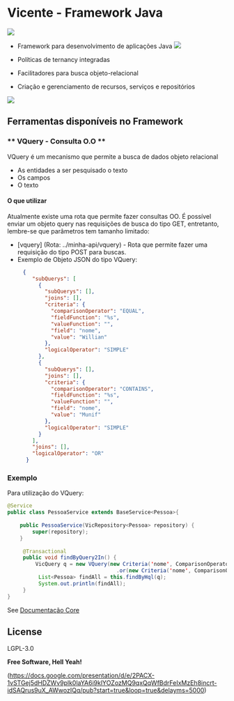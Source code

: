 # Vicente - Framework Java

[![](https://avatars2.githubusercontent.com/u/1757453?s=460&v=4)](https://github.com/munifgebara/vicente)

 * Framework para desenvolvimento de aplicações Java
 [![](https://raw.githubusercontent.com/munifgebara/munifgebara.github.io/master/images/tena.png)](https://github.com/munifgebara/vicente)
 
 * Políticas de ternancy integradas
 * Facilitadores para busca objeto-relacional
 * Criação e gerenciamento de recursos, serviços e repositórios
 
 [![](https://raw.githubusercontent.com/munifgebara/munifgebara.github.io/master/images/d.png)](https://github.com/munifgebara/vicente)
## Ferramentas disponíveis no Framework 
### ** VQuery - Consulta O.O **
VQuery é um mecanismo que permite a busca de dados objeto relacional
  - As entidades a ser pesquisado o texto
  - Os campos
  - O texto

#### O que utilizar

Atualmente existe uma rota que permite fazer consultas OO. É possível enviar um objeto query nas requisições de busca do tipo GET, entretanto, lembre-se que parâmetros tem tamanho limitado:

* [vquery] (Rota: ../minha-api/vquery) -  Rota que permite fazer uma requisição do tipo POST para buscas.
* Exemplo de Objeto JSON do tipo VQuery:
```json
     {
        "subQuerys": [
          {
            "subQuerys": [],
            "joins": [],
            "criteria": {
              "comparisonOperator": "EQUAL",
              "fieldFunction": "%s",
              "valueFunction": "",
              "field": "nome",
              "value": "Willian"
            },
            "logicalOperator": "SIMPLE"
          },
          {
            "subQuerys": [],
            "joins": [],
            "criteria": {
              "comparisonOperator": "CONTAINS",
              "fieldFunction": "%s",
              "valueFunction": "",
              "field": "nome",
              "value": "Munif"
            },
            "logicalOperator": "SIMPLE"
          }
        ],
        "joins": [],
        "logicalOperator": "OR"
      }
```

### Exemplo

Para utilização do VQuery:

```java
@Service
public class PessoaService extends BaseService<Pessoa>{
    
    public PessoaService(VicRepository<Pessoa> repository) {
        super(repository);
    }
    
     @Transactional
     public void findByQuery2In() {
         VicQuery q = new VQuery(new Criteria('nome', ComparisonOperator.EQUAL, 'Willian'))
                                   .or(new Criteria('nome', ComparisonOperator.CONTAINS, 'Munif'));
          List<Pessoa> findAll = this.findByHql(q);
          System.out.println(findAll);
     }
}
```

See [Documentação Core](https://munifgebara.github.io/assets/java-docs/coredocs/index.html)

License
----

LGPL-3.0


**Free Software, Hell Yeah!**

(https://docs.google.com/presentation/d/e/2PACX-1vSTGej5dHDZWv9plk0laYA6i9klYOZozMQ9qxQqWfBdrFeIxMzEh8incrt-idSAQrus9uX_AWwozIQq/pub?start=true&loop=true&delayms=5000)

